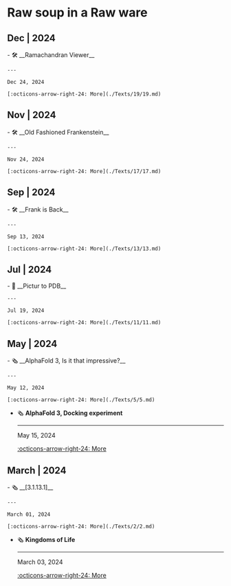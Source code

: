 # Raw soup in a Raw ware

## Dec | 2024

<div class="grid cards" markdown>
-   🛠️ __Ramachandran Viewer__

    ---

    Dec 24, 2024

    [:octicons-arrow-right-24: More](./Texts/19/19.md)
</div>

## Nov | 2024

<div class="grid cards" markdown>
-   🛠️ __Old Fashioned Frankenstein__

    ---

    Nov 24, 2024

    [:octicons-arrow-right-24: More](./Texts/17/17.md)
</div>

## Sep | 2024

<div class="grid cards" markdown>
-   🛠️ __Frank is Back__

    ---

    Sep 13, 2024

    [:octicons-arrow-right-24: More](./Texts/13/13.md)
</div>


## Jul | 2024

<div class="grid cards" markdown>
-   🔧 __Pictur to PDB__

    ---

    Jul 19, 2024

    [:octicons-arrow-right-24: More](./Texts/11/11.md)
</div>

## May | 2024

<div class="grid cards" markdown>
-   🗞️ __AlphaFold 3, Is it that impressive?__

    ---

    May 12, 2024

    [:octicons-arrow-right-24: More](./Texts/5/5.md)

-   🗞️ __AlphaFold 3, Docking experiment__

    ---

    May 15, 2024
    
    [:octicons-arrow-right-24: More](./Texts/7/7.md)
</div>

## March | 2024

<div class="grid cards" markdown>
-   🗞️ __[3.1.13.1]__

    ---

    March 01, 2024

    [:octicons-arrow-right-24: More](./Texts/2/2.md)

-   🗞️ __Kingdoms of Life__

    ---

    March 03, 2024
    
    [:octicons-arrow-right-24: More](./Texts/3/3.md)
</div>